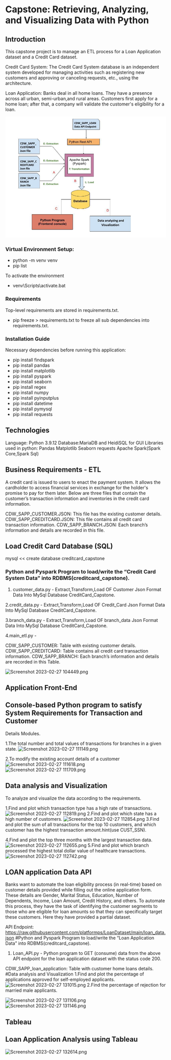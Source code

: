 # Capstone: Retrieving, Analyzing, and Visualizing Data with Python
## Introduction
This capstone project is to manage an ETL process for a Loan Application dataset and 
a Credit Card dataset. 

Credit Card System: The Credit Card System database is an independent system developed for managing activities such as 
registering new customers and approving or canceling requests, etc., using the architecture.

Loan Application: Banks deal in all home loans. They have a presence across all urban, semi-urban,and rural areas.
Customers first apply for a home loan; after that, a company will validate the customer's eligibility
for a loan.

 ![img_1.png](docs/img_1.png)

### Virtual Environment Setup:
* python -m venv venv
* pip list 

To activate the environment
* venv\Scripts\activate.bat
### Requirements
Top-level requirements are stored in requirements.txt.
* pip freeze > requirements.txt
to freeze all sub dependencies into requirements.txt.

### Installation Guide
Necessary dependencies before running this application: 
* pip install findspark
* pip install pandas
* pip install matplotlib
* pip install pyspark
* pip install seaborn
* pip install regex
* pip install numpy
* pip install pyinputplus
* pip install datetime
* pip install pymysql
* pip install requests

## Technologies
Language: Python 3.9.12
Database:MariaDB and HeidiSQL for GUI
Libraries used in python:
Pandas
Matplotlib
Seaborn
requests
Apache Spark(Spark Core,Spark Sql)

## Business Requirements - ETL
  A credit card is issued to users to enact the payment system. It allows the 
cardholder to access financial services in exchange for the holder's promise to pay 
for them later. Below are three files that contain the customer’s transaction information 
and inventories in the credit card information.

CDW_SAPP_CUSTOMER.JSON: This file has the existing customer details.
CDW_SAPP_CREDITCARD.JSON: This file contains all credit card transaction information.
CDW_SAPP_BRANCH.JSON: Each branch’s information and details are recorded in this file.

## Load Credit Card Database (SQL)
mysql << create database creditcard_capstone
### Python and Pyspark Program to load/write the “Credit Card System Data” into RDBMS(creditcard_capstone).

1. customer_data.py - Extract,Transform,Load OF Customer Json Format Data Into
                     MySql Database CreditCard_Capstone.

2.credit_data.py - Extract,Transform,Load OF Credit_Card Json Format Data Into
                     MySql Database CreditCard_Capstone.

3.branch_data.py - Extract,Transform,Load OF branch_data Json Format Data Into
                     MySql Database CreditCard_Capstone.

4.main_etl.py -

CDW_SAPP_CUSTOMER: Table with existing customer details.
CDW_SAPP_CREDITCARD: Table contains all credit card transaction information.
CDW_SAPP_BRANCH: Each branch’s information and details are recorded in this Table.

![Screenshot 2023-02-27 104449.png](..%2FDesktop%2FNew%20folder%2FScreenshot%202023-02-27%20104449.png)


## Application Front-End
## Console-based Python program to satisfy System Requirements for Transaction and Customer
Details Modules.

1.The total number and total values of transactions for branches in a given state.
![Screenshot 2023-02-27 111149.png](..%2FDesktop%2FNew%20folder%2FScreenshot%202023-02-27%20111149.png)

2.To modify the existing account details of a customer
![Screenshot 2023-02-27 111618.png](..%2FDesktop%2FNew%20folder%2FScreenshot%202023-02-27%20111618.png)
![Screenshot 2023-02-27 111709.png](..%2FDesktop%2FNew%20folder%2FScreenshot%202023-02-27%20111709.png)


## Data analysis and Visualization
To analyze and visualize the data according to the requirements.

1.Find and plot which transaction type has a high rate of transactions.
![Screenshot 2023-02-27 112819.png](..%2FDesktop%2FNew%20folder%2FScreenshot%202023-02-27%20112819.png)
2.Find and plot which state has a high number of customers.
![Screenshot 2023-02-27 112854.png](..%2FDesktop%2FNew%20folder%2FScreenshot%202023-02-27%20112854.png)
3.Find and plot the sum of all transactions for the top 10 customers, and which
customer has the highest transaction amount.hint(use CUST_SSN). 

4.Find and plot the top three months with the largest transaction data.
![Screenshot 2023-02-27 112655.png](..%2FDesktop%2FNew%20folder%2FScreenshot%202023-02-27%20112655.png)
5.Find and plot which branch processed the highest total dollar value of healthcare 
transactions.
![Screenshot 2023-02-27 112742.png](..%2FDesktop%2FNew%20folder%2FScreenshot%202023-02-27%20112742.png)


## LOAN application Data API

Banks want to automate the loan eligibility process (in real-time) based on customer details provided while
filling out the online application form. These details are Gender, Marital Status, Education, 
Number of Dependents, Income, Loan Amount, Credit History, and others. To automate this process, 
they have the task of identifying the customer segments to those who are eligible for loan amounts 
so that they can specifically target these customers. Here they have provided a partial dataset.

API Endpoint: https://raw.githubusercontent.com/platformps/LoanDataset/main/loan_data.json
#Python and Pyspark Program to load/write the “Loan Application Data” into 
RDBMS(creditcard_capstone).
1. Loan_API.py - Python program to GET (consume) data from the above API endpoint for the loan application 
                 dataset with the status code 200.

CDW_SAPP_loan_application: Table with  customer home loans details.
#Data analysis and Visualization
1.Find and plot the percentage of applications approved for self-employed applicants.
![Screenshot 2023-02-27 131015.png](..%2FDesktop%2FNew%20folder%2FScreenshot%202023-02-27%20131015.png)
2.Find the percentage of rejection for married male applicants.

![Screenshot 2023-02-27 131106.png](..%2FDesktop%2FNew%20folder%2FScreenshot%202023-02-27%20131106.png)
![Screenshot 2023-02-27 131146.png](..%2FDesktop%2FNew%20folder%2FScreenshot%202023-02-27%20131146.png)

## Tableau
## Loan Application Analysis using Tableau

![Screenshot 2023-02-27 132614.png](..%2FDesktop%2FNew%20folder%2FScreenshot%202023-02-27%20132614.png)


